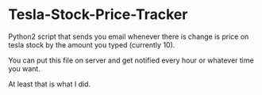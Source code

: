 # Tesla-Stock-Price-Tracker
Python2 script that sends you email whenever there is change is price on tesla stock by the amount you typed (currently 10).

You can put this file on server and get notified every hour or whatever time you want.

At least that is what I did.

